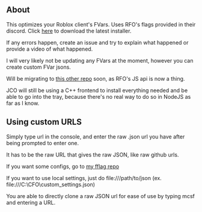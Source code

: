 ## About

This optimizes your Roblox client's FVars. Uses RFO's flags provided in their discord. Click [here](https://github.com/fheahdythdr/ClientFlagOptimizer/releases) to download the latest installer.

If any errors happen, create an issue and try to explain what happened or provide a video of what happened.

I will very likely not be updating any FVars at the moment, however you can create custom FVar jsons.

Will be migrating to [this other repo](https://github.com/fheahdythdr/JCO) soon, as RFO's JS api is now a thing.

JCO will still be using a C++ frontend to install everything needed and be able to go into the tray, because there's no real way to do so in NodeJS as far as I know.

## Using custom URLS

Simply type url in the console, and enter the raw .json url you have after being prompted to enter one.

It has to be the raw URL that gives the raw JSON, like raw github urls.

If you want some configs, go to [my fflag repo](https://github.com/fheahdythdr/fflags)

If you want to use local settings, just do file:///path/to/json (ex. file:///C:\CFO\custom_settings.json)

You are able to directly clone a raw JSON url for ease of use by typing mcsf and entering a URL.
